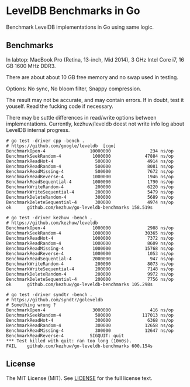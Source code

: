 # LevelDB Benchmarks in Go

Benchmark LevelDB implementations in Go using same logic.

## Benchmarks

In labtop: MacBook Pro (Retina, 13-inch, Mid 2014), 3 GHz Intel Core i7, 16 GB 1600 MHz DDR3.

There are about about 10 GB free memory and no swap used in testing.

Options: No sync, No bloom filter, Snappy compression.

The result may not be accurate, and may contain errors. If in doubt, test it youself. Read the fucking
code if necessary.

There may be suttle differences in read/write options between implementations.
Currently, kezhuw/leveldb doest not write info log about LevelDB internal progress.

```shell
# go test -driver cpp -bench .
# https://github.com/google/leveldb  [cgo]
BenchmarkOpen-4                 10000000               234 ns/op
BenchmarkSeekRandom-4            1000000             47884 ns/op
BenchmarkReadHot-4                500000              4914 ns/op
BenchmarkReadRandom-4             500000              8081 ns/op
BenchmarkReadMissing-4            500000              7672 ns/op
BenchmarkReadReverse-4           1000000              1946 ns/op
BenchmarkReadSequential-4        1000000              1790 ns/op
BenchmarkWriteRandom-4            200000              6220 ns/op
BenchmarkWriteSequential-4        200000              5479 ns/op
BenchmarkDeleteRandom-4           300000              5689 ns/op
BenchmarkDeleteSequential-4       300000              4974 ns/op
ok      github.com/kezhuw/go-leveldb-benchmarks 158.519s
```

```shell
# go test -driver kezhuw -bench .
# https://github.com/kezhuw/leveldb
BenchmarkOpen-4                  1000000              2988 ns/op
BenchmarkSeekRandom-4            1000000             30365 ns/op
BenchmarkReadHot-4               1000000              7372 ns/op
BenchmarkReadRandom-4            1000000              8609 ns/op
BenchmarkReadMissing-4           1000000             15768 ns/op
BenchmarkReadReverse-4           1000000              1053 ns/op
BenchmarkReadSequential-4        2000000               947 ns/op
BenchmarkWriteRandom-4            200000              8073 ns/op
BenchmarkWriteSequential-4        200000              7148 ns/op
BenchmarkDeleteRandom-4           200000              9972 ns/op
BenchmarkDeleteSequential-4       200000              7756 ns/op
ok      github.com/kezhuw/go-leveldb-benchmarks 105.298s
```

```shell
# go test -driver syndtr -bench .
# https://github.com/syndtr/goleveldb
# Something wrong ?
BenchmarkOpen-4                  3000000               416 ns/op
BenchmarkSeekRandom-4             500000            117013 ns/op
BenchmarkReadHot-4                300000              6368 ns/op
BenchmarkReadRandom-4             300000             12658 ns/op
BenchmarkReadMissing-4            300000             12647 ns/op
BenchmarkReadReverse-4          SIGQUIT: quit
*** Test killed with quit: ran too long (10m0s).
FAIL    github.com/kezhuw/go-leveldb-benchmarks 600.154s
```

## License
The MIT License (MIT). See [LICENSE](LICENSE) for the full license text.
